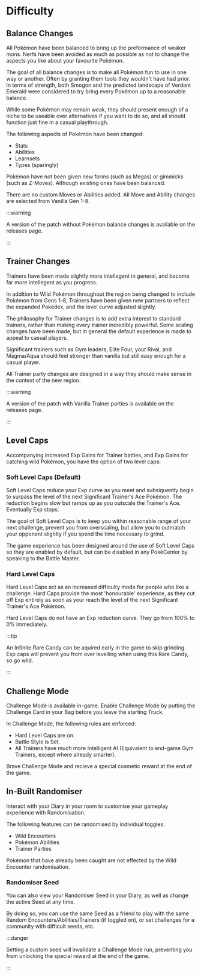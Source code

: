# Difficulty

## Balance Changes

All Pokémon have been balanced to bring up the preformance of weaker mons. Nerfs have been avoided as much as possible as not to change the aspects you like about your favourite Pokémon.

The goal of all balance changes is to make all Pokémon fun to use in one way or another. Often by granting them tools they wouldn't have had prior. In terms of strength, both Smogon and the predicted landscape of Verdant Emerald were considered to try bring every Pokémon up to a reasonable balance.

While some Pokémon may remain weak, they should present enough of a niche to be useable over alternatives if you want to do so, and all should function just fine in a casual playthrough.

The following aspects of Pokémon have been changed:

- Stats
- Abilities
- Learnsets
- Types (sparingly)

Pokémon have not been given new forms (such as Megas) or gimmicks (such as Z-Moves). Although existing ones have been balanced.

There are no custom Moves or Abilities added. All Move and Ability changes are selected from Vanilla Gen 1-8.

:::warning

A version of the patch without Pokémon balance changes is available on the releases page.

:::

## Trainer Changes

Trainers have been made slightly more intellegent in general, and become far more intellegent as you progress.

In addition to Wild Pokémon throughout the region being changed to include Pokémon from Gens 1-8, Trainers have been given new partners to reflect the expanded Pokédex, and the level curve adjusted slightly.

The philosophy for Trainer changes is to add extra interest to standard trainers, rather than making every trainer incredibly powerful. Some scaling changes have been made, but in general the default experience is made to appeal to casual players.

Significant trainers such as Gym leaders, Elite Four, your Rival, and Magma/Aqua should feel stronger than vanilla but still easy enough for a casual player.

All Trainer party changes are designed in a way they should make sense in the context of the new region.

:::warning

A version of the patch with Vanilla Trainer parties is available on the releases page.

:::

## Level Caps

Accompanying increased Exp Gains for Trainer battles, and Exp Gains for catching wild Pokémon, you have the option of two level caps:

### Soft Level Caps (Default)

Soft Level Caps reduce your Exp curve as you meet and subsiquently begin to surpass the level of the next Significant Trainer's Ace Pokémon. The reduction begins slow but ramps up as you outscale the Trainer's Ace. Eventually Exp stops.

The goal of Soft Level Caps is to keep you within reasonable range of your next challenge, prevent you from overscaling, but allow you to outmatch your opponent slightly if you spend the time necessary to grind.

The game experience has been designed around the use of Soft Level Caps so they are enabled by default, but can be disabled in any PokéCenter by speaking to the Battle Master.

### Hard Level Caps

Hard Level Caps act as an increased difficulty mode for people who like a challenge. Hard Caps provide the most 'honourable' experience, as they cut off Exp entirely as soon as your reach the level of the next Significant Trainer's Ace Pokémon.

Hard Level Caps do not have an Exp reduction curve. They go from 100% to 0% immediately.

:::tip

An Infinite Rare Candy can be aquired early in the game to skip grinding. Exp caps will prevent you from over levelling when using this Rare Candy, so go wild.

:::

## Challenge Mode

Challenge Mode is available in-game. Enable Challenge Mode by putting the Challenge Card in your Bag before you leave the starting Truck.

In Challenge Mode, the following rules are enforced:

- Hard Level Caps are on.
- Battle Style is Set.
- All Trainers have much more Intelligent AI (Equivalent to end-game Gym Trainers, except where already smarter).

Brave Challenge Mode and recieve a special cosmetic reward at the end of the game.

## In-Built Randomiser

Interact with your Diary in your room to customise your gameplay experience with Randomisation.

The following features can be randomised by individual toggles:

- Wild Encounters
- Pokémon Abilities
- Trainer Parties

Pokémon that have already been caught are not effected by the Wild Encounter randomisation.

### Randomiser Seed

You can also view your Randomiser Seed in your Diary, as well as change the active Seed at any time.

By doing so, you can use the same Seed as a friend to play with the same Random Encounters/Abilities/Trainers (if toggled on), or set challenges for a community with difficult seeds, etc.

:::danger

Setting a custom seed will invalidate a Challenge Mode run, preventing you from unlocking the special reward at the end of the game.

:::
